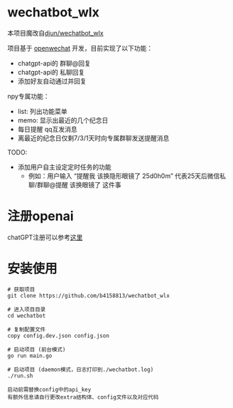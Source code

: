 # wechatbot_wlx
本项目魔改自[djun/wechatbot_wlx](https://github.com/djun/wechatbot)

项目基于 [openwechat](https://github.com/eatmoreapple/openwechat) 开发，目前实现了以下功能：
 + chatgpt-api的 群聊@回复
 + chatgpt-api的 私聊回复
 + 添加好友自动通过并回复

npy专属功能：
 + list: 列出功能菜单
 + memo: 显示出最近的几个纪念日
 + 每日提醒 qq互发消息
 + 离最近的纪念日仅剩7/3/1天时向专属群聊发送提醒消息

TODO:
 + 添加用户自主设定定时任务的功能
   - 例如：用户输入 “提醒我 该换隐形眼镜了 25d0h0m” 代表25天后微信私聊/群聊@提醒 该换眼镜了 这件事


# 注册openai
chatGPT注册可以参考[这里](https://juejin.cn/post/7173447848292253704)

# 安装使用
````
# 获取项目
git clone https://github.com/b4158813/wechatbot_wlx

# 进入项目目录
cd wechatbot

# 复制配置文件
copy config.dev.json config.json

# 启动项目 (前台模式)
go run main.go

# 启动项目 (daemon模式，日志打印到./wechatbot.log)
./run.sh

启动前需替换config中的api_key
有额外信息请自行更改extra结构体、config文件以及对应代码

````